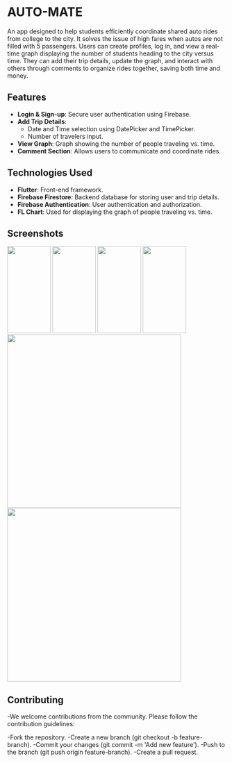 # AUTO-MATE
An app designed to help students efficiently coordinate shared auto rides from college to the city. It solves the issue of high fares when autos are not filled with 5 passengers. Users can create profiles, log in, and view a real-time graph displaying the number of students heading to the city versus time. They can add their trip details, update the graph, and interact with others through comments to organize rides together, saving both time and money.

## Features
- **Login & Sign-up**: Secure user authentication using Firebase.
- **Add Trip Details**: 
  - Date and Time selection using DatePicker and TimePicker.
  - Number of travelers input.
- **View Graph**: Graph showing the number of people traveling vs. time.
- **Comment Section**: Allows users to communicate and coordinate rides.


## Technologies Used
- **Flutter**: Front-end framework.
- **Firebase Firestore**: Backend database for storing user and trip details.
- **Firebase Authentication**: User authentication and authorization.
- **FL Chart**: Used for displaying the graph of people traveling vs. time.

## Screenshots

<img src="https://github.com/user-attachments/assets/d4cc54e5-141e-4ed9-85e0-6ff34bdfddb8" width="100" height="200">
<img src="https://github.com/user-attachments/assets/ef606663-4b8c-4d5a-a680-0a1d333f34fa" width="100" height="200">
<img src="https://github.com/user-attachments/assets/88ce65b3-0e17-473f-86a5-5b737a7b1d7b" width="100" height="200">
<img src="https://github.com/user-attachments/assets/f53c7716-0061-47fc-be8e-11850f42cdcc" width="100" height="200">
<img src="https://github.com/user-attachments/assets/3a09712a-0633-4c79-bfb1-825de53591ca" width="400">
<img src="https://github.com/user-attachments/assets/ac3288e0-7694-4189-af9c-90a8235d0455" width="400">



## Contributing
-We welcome contributions from the community. Please follow the contribution guidelines:

-Fork the repository.
-Create a new branch (git checkout -b feature-branch).
-Commit your changes (git commit -m 'Add new feature').
-Push to the branch (git push origin feature-branch).
-Create a pull request.






